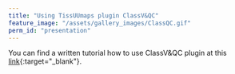 ```yaml
---
title: "Using TissUUmaps plugin ClassV&QC"
feature_image: "/assets/gallery_images/ClassQC.gif"
perm_id: "presentation"
---
```


 You can find a written tutorial how to use ClassV&QC plugin at this [link](https://github.com/TissUUmaps/TissUUmaps/blob/master/examples/Instructions%20for%20using%20plugins/2_ClassV%26QC_plugin_in_TissUUmaps.md){:target="_blank"}.
